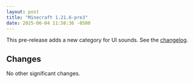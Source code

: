 ```yaml
---
layout: post
title: "Minecraft 1.21.6-pre3"
date: 2025-06-04 11:58:36 -0500
---
```


This pre-release adds a new category for UI sounds. See the [changelog](https://www.minecraft.net/en-us/article/minecraft-1-21-6-pre-release-3).

## Changes

No other significant changes.

